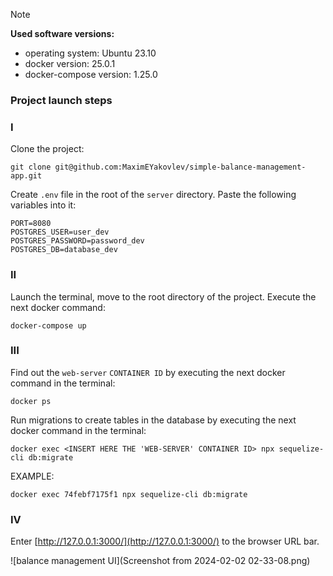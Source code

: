 > [!NOTE]
> **Used software versions:**
> - operating system: Ubuntu 23.10
> - docker version: 25.0.1
> - docker-compose version: 1.25.0

### Project launch steps

### I

Clone the project:

```
git clone git@github.com:MaximEYakovlev/simple-balance-management-app.git
```

Create `.env` file in the root of the `server` directory.
Paste the following variables into it:

```
PORT=8080
POSTGRES_USER=user_dev
POSTGRES_PASSWORD=password_dev
POSTGRES_DB=database_dev
```

### II

Launch the terminal, move to the root directory of the project.
Execute the next docker command:

```
docker-compose up
```

### III

Find out the `web-server` `CONTAINER ID` by executing the next docker command in the terminal:

```
docker ps
```

Run migrations to create tables in the database by executing the next docker command in the terminal:

```
docker exec <INSERT HERE THE 'WEB-SERVER' CONTAINER ID> npx sequelize-cli db:migrate
```

EXAMPLE:

```
docker exec 74febf7175f1 npx sequelize-cli db:migrate
```

### IV

Enter [http://127.0.0.1:3000/](http://127.0.0.1:3000/) to the browser URL bar.

![balance management UI](Screenshot from 2024-02-02 02-33-08.png)

